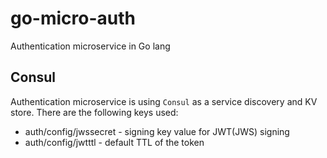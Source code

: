 # go-micro-auth
Authentication microservice in Go lang

## Consul
Authentication microservice is using `Consul` as a service discovery and KV store.
There are the following keys used:
- auth/config/jwssecret - signing key value for JWT(JWS) signing
- auth/config/jwtttl - default TTL of the token
